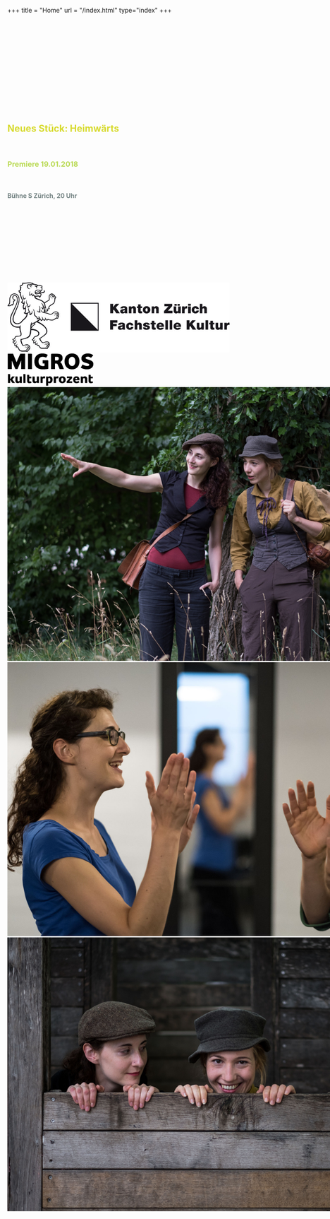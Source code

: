 +++
title = "Home"
url = "/index.html"
type="index"
+++
<div class="overlay overlay-left">
 <br/>
  <br/>
  <br/>
  <br/>
  <br/>
  <br/>
  <br/>
  <br/>
  <br/>
  <br/>
  <br/>
  <br/>
  <h2>
    <span style="color:#D7DA2E; padding-top: 100px;">Neues Stück: Heimwärts</span>
  </h2>
  <br/> 
<h3><span style="color:#BADA55">Premiere 19.01.2018</span></h3><br/>
  <h4><span style="color:#758484">Bühne S Zürich, 20 Uhr </span></h4>
  <br/>
  <br/>
  <br/>
<br/>
  <br/>
  <br/>
 <br/>
  <br/>
  <br/>
<br/>

</div>

<div class="overlay overlay-right">
  <div id="logos" style="">
    <img src="images/ktzhsw.jpg"/>
    <img src="images/migrosschwarz.gif"/>
  </div>
</div>

<div class="carousel" style="width: 900px; height: 620px;">
  <img src="images/finkundmeise3.jpg" height="620"/>
  <img src="images/finkundmeise1.jpg" height="620"/>
  <img src="images/finkundmeise2.jpg" height="620"/>
</div>

<script>
$('.carousel').slick({
  slidesToShow: 1,
  slidesToScroll: 1,
  autoplay: true,
  fade: true,
  autoplaySpeed: 4500,
  prevArrow: null,
  nextArrow: null,
  pauseOnHover: false,
  speed: 2000,
});
</script>


